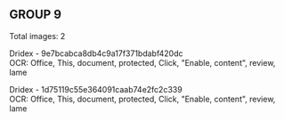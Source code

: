 ## GROUP 9
Total images: 2  

Dridex - 9e7bcabca8db4c9a17f371bdabf420dc  
OCR: Office, This, document, protected, Click, "Enable, content", review, lame  

Dridex - 1d75119c55e364091caab74e2fc2c339  
OCR: Office, This, document, protected, Click, "Enable, content", review, lame  

